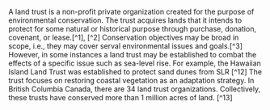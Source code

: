 A land trust is a non-profit private organization created for the purpose of environmental conservation. The trust acquires lands that it intends to protect for some natural or historical purpose through purchase, donation, covenant, or lease.[^1], [^2] Conservation objectives may be broad in scope, i.e., they may cover serval environmental issues and goals.[^3] However, in some instances a land trust may be established to combat the effects of a specific issue such as sea-level rise. For example, the Hawaiian Island Land Trust was established to protect sand dunes from SLR [^12] The trust focuses on restoring coastal vegetation as an adaptation strategy. In British Columbia Canada, there are 34 land trust organizations. Collectively, these trusts have conserved more than 1 million acres of land. [^13]